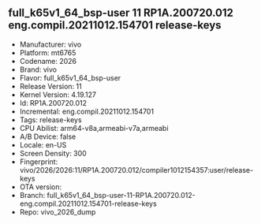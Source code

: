 ## full_k65v1_64_bsp-user 11 RP1A.200720.012 eng.compil.20211012.154701 release-keys
- Manufacturer: vivo
- Platform: mt6765
- Codename: 2026
- Brand: vivo
- Flavor: full_k65v1_64_bsp-user
- Release Version: 11
- Kernel Version: 4.19.127
- Id: RP1A.200720.012
- Incremental: eng.compil.20211012.154701
- Tags: release-keys
- CPU Abilist: arm64-v8a,armeabi-v7a,armeabi
- A/B Device: false
- Locale: en-US
- Screen Density: 300
- Fingerprint: vivo/2026/2026:11/RP1A.200720.012/compiler1012154357:user/release-keys
- OTA version: 
- Branch: full_k65v1_64_bsp-user-11-RP1A.200720.012-eng.compil.20211012.154701-release-keys
- Repo: vivo_2026_dump
